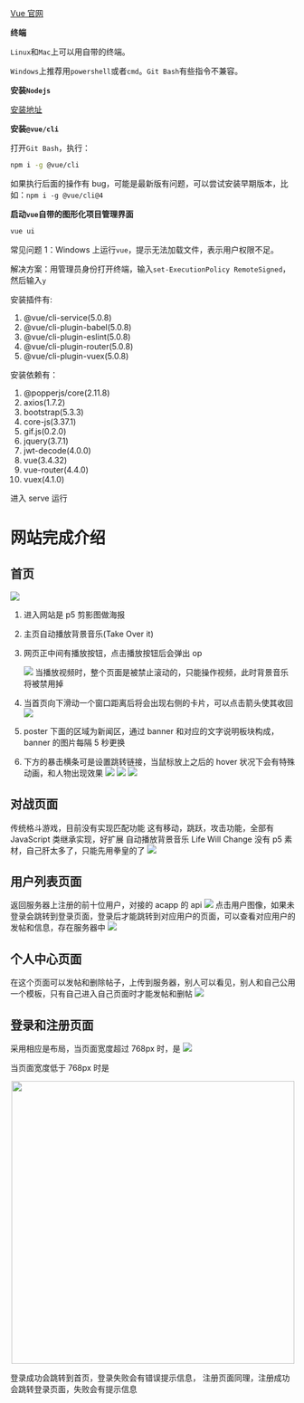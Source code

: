 [Vue 官网](https://vuejs.org/)

**终端**

`Linux`和`Mac`上可以用自带的终端。

`Windows`上推荐用`powershell`或者`cmd`。`Git Bash`有些指令不兼容。

**安装`Nodejs`**

[安装地址](https://nodejs.org/en/)

**安装`@vue/cli`**

打开`Git Bash`，执行：

```bash
npm i -g @vue/cli
```

如果执行后面的操作有 bug，可能是最新版有问题，可以尝试安装早期版本，比如：`npm i -g @vue/cli@4`

**启动`vue`自带的图形化项目管理界面**

```bash
vue ui
```

常见问题 1：Windows 上运行`vue`，提示无法加载文件，表示用户权限不足。

解决方案：用管理员身份打开终端，输入`set-ExecutionPolicy RemoteSigned`，然后输入`y`

安装插件有:

1. @vue/cli-service(5.0.8)
2. @vue/cli-plugin-babel(5.0.8)
3. @vue/cli-plugin-eslint(5.0.8)
4. @vue/cli-plugin-router(5.0.8)
5. @vue/cli-plugin-vuex(5.0.8)

安装依赖有：

1. @popperjs/core(2.11.8)
2. axios(1.7.2)
3. bootstrap(5.3.3)
4. core-js(3.37.1)
5. gif.js(0.2.0)
6. jquery(3.7.1)
7. jwt-decode(4.0.0)
8. vue(3.4.32)
9. vue-router(4.4.0)
10. vuex(4.1.0)

进入 serve 运行

# 网站完成介绍

## 首页

![](./the_phantoms/src/assets/images/readme/1.png)

1. 进入网站是 p5 剪影图做海报
2. 主页自动播放背景音乐(Take Over it)
3. 网页正中间有播放按钮，点击播放按钮后会弹出 op

   ![](./the_phantoms/src/assets/images/readme/2.png)
   当播放视频时，整个页面是被禁止滚动的，只能操作视频，此时背景音乐将被禁用掉

4. 当首页向下滑动一个窗口距离后将会出现右侧的卡片，可以点击箭头使其收回
   ![](./the_phantoms/src/assets/images/readme/3.png)

5. poster 下面的区域为新闻区，通过 banner 和对应的文字说明板块构成，banner 的图片每隔 5 秒更换

6. 下方的暴击横条可是设置跳转链接，当鼠标放上之后的 hover 状况下会有特殊动画，和人物出现效果
   ![](./the_phantoms/src/assets/images/readme/4.png)
   ![](./the_phantoms/src/assets/images/readme/5.png)
   ![](./the_phantoms/src/assets/images/readme/6.png)

## 对战页面

传统格斗游戏，目前没有实现匹配功能
这有移动，跳跃，攻击功能，全部有 JavaScript 类继承实现，好扩展
自动播放背景音乐 Life Will Change
没有 p5 素材，自己肝太多了，只能先用拳皇的了
![](./the_phantoms/src/assets/images/readme/7.png)

## 用户列表页面

返回服务器上注册的前十位用户，对接的 acapp 的 api
![](./the_phantoms/src/assets/images/readme/8.png)
点击用户图像，如果未登录会跳转到登录页面，登录后才能跳转到对应用户的页面，可以查看对应用户的发帖和信息，存在服务器中
![](./the_phantoms/src/assets/images/readme/9.png)

## 个人中心页面

在这个页面可以发帖和删除帖子，上传到服务器，别人可以看见，别人和自己公用一个模板，只有自己进入自己页面时才能发帖和删帖
![](./the_phantoms/src/assets/images/readme/10.png)

## 登录和注册页面

采用相应是布局，当页面宽度超过 768px 时，是
![](./the_phantoms/src/assets/images/readme/11.png)

当页面宽度低于 768px 时是

<div style="text-align: center;">
<img src="./the_phantoms/src/assets/images/readme/12.png" height="500">
</div>

登录成功会跳转到首页，登录失败会有错误提示信息，
注册页面同理，注册成功会跳转登录页面，失败会有提示信息
